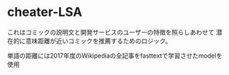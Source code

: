 # cheater-LSA
これはコミックの説明文と開発サービスのユーザーの特徴を照らしあわせて
潜在的に意味距離が近いコミックを推薦するためのロジック。

単語の距離には2017年度のWikipediaの全記事をfasttextで学習させたmodelを使用

